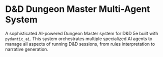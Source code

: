# D&D Dungeon Master Multi-Agent System

A sophisticated AI-powered Dungeon Master system for D&D 5e built with `pydantic_ai`. This system orchestrates multiple specialized AI agents to manage all aspects of running D&D sessions, from rules interpretation to narrative generation.
